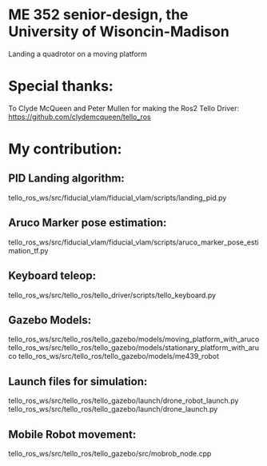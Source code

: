 # ME 352 senior-design, the University of Wisoncin-Madison
Landing a quadrotor on a moving platform

# Special thanks:
To Clyde McQueen and Peter Mullen for making the Ros2 Tello Driver:
https://github.com/clydemcqueen/tello_ros

# My contribution:
## PID Landing algorithm:
tello_ros_ws/src/fiducial_vlam/fiducial_vlam/scripts/landing_pid.py
## Aruco Marker pose estimation:
tello_ros_ws/src/fiducial_vlam/fiducial_vlam/scripts/aruco_marker_pose_estimation_tf.py
## Keyboard teleop:
tello_ros_ws/src/tello_ros/tello_driver/scripts/tello_keyboard.py
## Gazebo Models:
tello_ros_ws/src/tello_ros/tello_gazebo/models/moving_platform_with_aruco
tello_ros_ws/src/tello_ros/tello_gazebo/models/stationary_platform_with_aruco
tello_ros_ws/src/tello_ros/tello_gazebo/models/me439_robot
## Launch files for simulation:
tello_ros_ws/src/tello_ros/tello_gazebo/launch/drone_robot_launch.py
tello_ros_ws/src/tello_ros/tello_gazebo/launch/drone_launch.py
## Mobile Robot movement:
tello_ros_ws/src/tello_ros/tello_gazebo/src/mobrob_node.cpp









